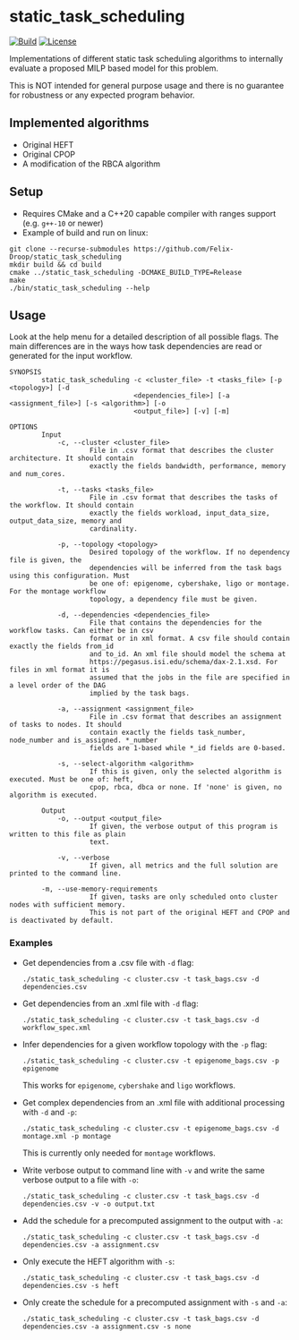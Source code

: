 # static_task_scheduling

[build_badge]: https://img.shields.io/github/workflow/status/Felix-Droop/static_task_scheduling/CMake?style=flat-square
[build_workflow]: https://github.com/Felix-Droop/static_task_scheduling/actions/workflows/cmake.yml
[license_badge]: https://img.shields.io/github/license/Felix-Droop/static_task_scheduling?style=flat-square
[license_workflow]: https://github.com/Felix-Droop/static_task_scheduling/blob/main/LICENSE

[![Build][build_badge]][build_workflow]
[![License][license_badge]][license_workflow]

Implementations of different static task scheduling algorithms to internally evaluate a proposed MILP based model for this problem.

This is NOT intended for general purpose usage and there is no guarantee for
robustness or any expected program behavior.

## Implemented algorithms

* Original HEFT
* Original CPOP
* A modification of the RBCA algorithm

## Setup

* Requires CMake and a C++20 capable compiler with ranges support (e.g. `g++-10` or newer)
* Example of build and run on linux:
```
git clone --recurse-submodules https://github.com/Felix-Droop/static_task_scheduling
mkdir build && cd build 
cmake ../static_task_scheduling -DCMAKE_BUILD_TYPE=Release
make
./bin/static_task_scheduling --help
```
## Usage

Look at the help menu for a detailed description of all possible flags. The main
differences are in the ways how task dependencies are read or generated for the 
input workflow.

```
SYNOPSIS
        static_task_scheduling -c <cluster_file> -t <tasks_file> [-p <topology>] [-d
                               <dependencies_file>] [-a <assignment_file>] [-s <algorithm>] [-o
                               <output_file>] [-v] [-m]

OPTIONS
        Input
            -c, --cluster <cluster_file>
                    File in .csv format that describes the cluster architecture. It should contain
                    exactly the fields bandwidth, performance, memory and num_cores.

            -t, --tasks <tasks_file>
                    File in .csv format that describes the tasks of the workflow. It should contain
                    exactly the fields workload, input_data_size, output_data_size, memory and
                    cardinality.

            -p, --topology <topology>
                    Desired topology of the workflow. If no dependency file is given, the
                    dependencies will be inferred from the task bags using this configuration. Must
                    be one of: epigenome, cybershake, ligo or montage. For the montage workflow
                    topology, a dependency file must be given.

            -d, --dependencies <dependencies_file>
                    File that contains the dependencies for the workflow tasks. Can either be in csv
                    format or in xml format. A csv file should contain exactly the fields from_id
                    and to_id. An xml file should model the schema at
                    https://pegasus.isi.edu/schema/dax-2.1.xsd. For files in xml format it is
                    assumed that the jobs in the file are specified in a level order of the DAG
                    implied by the task bags.

            -a, --assignment <assignment_file>
                    File in .csv format that describes an assignment of tasks to nodes. It should
                    contain exactly the fields task_number, node_number and is_assigned. *_number
                    fields are 1-based while *_id fields are 0-based.

            -s, --select-algorithm <algorithm>
                    If this is given, only the selected algorithm is executed. Must be one of: heft,
                    cpop, rbca, dbca or none. If 'none' is given, no algorithm is executed.

        Output
            -o, --output <output_file>
                    If given, the verbose output of this program is written to this file as plain
                    text.

            -v, --verbose
                    If given, all metrics and the full solution are printed to the command line.

        -m, --use-memory-requirements
                    If given, tasks are only scheduled onto cluster nodes with sufficient memory.
                    This is not part of the original HEFT and CPOP and is deactivated by default.
```

### Examples

* Get dependencies from a .csv file with `-d` flag:
  ```
  ./static_task_scheduling -c cluster.csv -t task_bags.csv -d dependencies.csv
  ```

* Get dependencies from an .xml file with `-d` flag:
  ```
  ./static_task_scheduling -c cluster.csv -t task_bags.csv -d workflow_spec.xml
  ```

* Infer dependencies for a given workflow topology with the `-p` flag:
  ```
  ./static_task_scheduling -c cluster.csv -t epigenome_bags.csv -p epigenome
  ```
  This works for `epigenome`, `cybershake` and `ligo` workflows.

* Get complex dependencies from an .xml file with additional processing with `-d` and `-p`:
  ```
  ./static_task_scheduling -c cluster.csv -t epigenome_bags.csv -d montage.xml -p montage
  ```
  This is currently only needed for `montage` workflows.
  
* Write verbose output to command line with `-v` and write the same verbose output to a file with `-o`:
  ```
  ./static_task_scheduling -c cluster.csv -t task_bags.csv -d dependencies.csv -v -o output.txt
  ```
* Add the schedule for a precomputed assignment to the output with `-a`:
  ```
  ./static_task_scheduling -c cluster.csv -t task_bags.csv -d dependencies.csv -a assignment.csv
  ```
* Only execute the HEFT algorithm with `-s`:
  ```
  ./static_task_scheduling -c cluster.csv -t task_bags.csv -d dependencies.csv -s heft
  ```
* Only create the schedule for a precomputed assignment with `-s` and `-a`:
  ```
  ./static_task_scheduling -c cluster.csv -t task_bags.csv -d dependencies.csv -a assignment.csv -s none
  ```